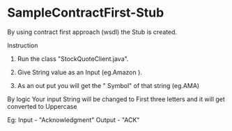 # SampleContractFirst-Stub
By using contract first approach (wsdl) the Stub is created.

Instruction

1. Run the class "StockQuoteClient.java".

2. Give String value as an Input (eg.Amazon ).

3. As an out put you will get the " Symbol" of that string (eg.AMA)

By logic Your input String will be changed to First three letters and it will get converted to Uppercase

Eg: Input - "Acknowledgment" 
   Output - "ACK"
